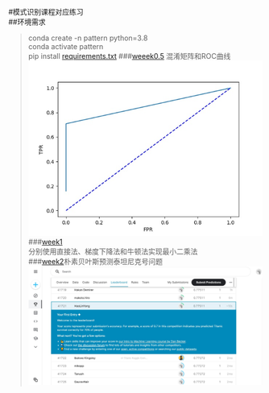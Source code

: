 #模式识别课程对应练习  
##环境需求  
>conda create -n pattern python=3.8  
>conda activate pattern  
>pip install [requirements.txt](requirements.txt)
###[weeek0.5](week0.5.py) 混淆矩阵和ROC曲线  
![](output/week0.5/ROC_curve.jpg)  
###[week1](week1.py)  
分别使用直接法、梯度下降法和牛顿法实现最小二乘法  
###[week2](week2.py)朴素贝叶斯预测泰坦尼克号问题  
![](output/week2/kaggle_Titanic.jpg)  
